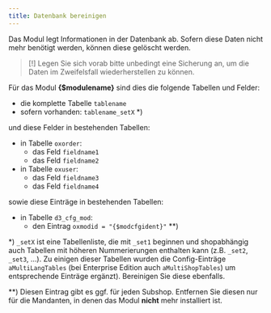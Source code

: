 ```yaml
---
title: Datenbank bereinigen
---
```

  
Das Modul legt Informationen in der Datenbank ab. Sofern diese Daten nicht mehr benötigt werden, können diese gelöscht werden. 

> [!] Legen Sie sich vorab bitte unbedingt eine Sicherung an, um die Daten im Zweifelsfall wiederherstellen zu können.
    
Für das Modul **{$modulename}** sind dies die folgende Tabellen und Felder:

* die komplette Tabelle `tablename`
* sofern vorhanden: `tablename_setX` *)
    
und diese Felder in bestehenden Tabellen:

* in Tabelle `oxorder`:  
  * das Feld `fieldname1`
  * das Feld `fieldname2`
* in Tabelle `oxuser`:  
  * das Feld `fieldname3`
  * das Feld `fieldname4`
  
sowie diese Einträge in bestehenden Tabellen:

* in Tabelle `d3_cfg_mod`:  
  * den Eintrag `oxmodid = "{$modcfgident}"` **)

*) `_setX` ist eine Tabellenliste, die mit `_set1` beginnen und shopabhängig auch Tabellen mit höheren Nummerierungen enthalten kann (z.B. `_set2`, `_set3`, …).
Zu einigen dieser Tabellen wurden die Config-Einträge `aMultiLangTables` (bei Enterprise Edition auch `aMultiShopTables`) um entsprechende Einträge ergänzt). Bereinigen Sie diese ebenfalls.

**) Diesen Eintrag gibt es ggf. für jeden Subshop. Entfernen Sie diesen nur für die Mandanten, in denen das Modul **nicht** mehr installiert ist. 